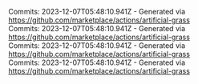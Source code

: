 Commits: 2023-12-07T05:48:10.941Z - Generated via https://github.com/marketplace/actions/artificial-grass
<br>
Commits: 2023-12-07T05:48:10.941Z - Generated via https://github.com/marketplace/actions/artificial-grass
<br>
Commits: 2023-12-07T05:48:10.941Z - Generated via https://github.com/marketplace/actions/artificial-grass
<br>
Commits: 2023-12-07T05:48:10.941Z - Generated via https://github.com/marketplace/actions/artificial-grass
<br>
